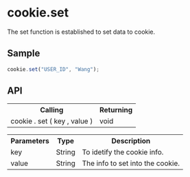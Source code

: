 <H1>cookie.set</H1>

The set function is established to set data to cookie.

<h2>Sample</h2>

```javascript
cookie.set("USER_ID", "Wang");
```

<h2>API</h2>

<table>
<tr><th>Calling</th><th>Returning</th></tr>
<tr><td>cookie . set ( key , value )</td><td>void</td></tr>
</table>


<table>
<tr><th>Parameters</th><th>Type</th><th>Description</th></tr>
<tr><td>key</td><td>String</td><td>To idetify the cookie info.</td></tr>
<tr><td>value</td><td>String</td><td>The info to set into the cookie.</td></tr>
</table>

